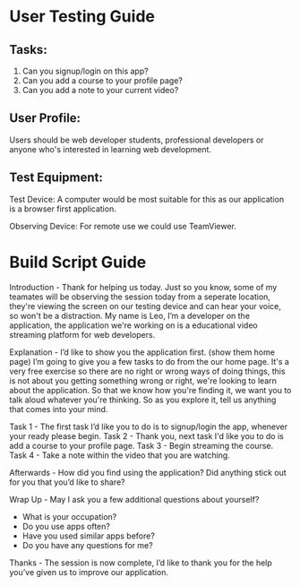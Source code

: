 # User Testing Guide


## Tasks:
1) Can you signup/login on this app? 
2) Can you add a course to your profile page? 
3) Can you add a note to your current video? 




## User Profile:
Users should be web developer students, professional developers or anyone who's interested in learning web development. 




## Test Equipment:
Test Device: A computer would be most suitable for this as our application is a browser first application.


Observing Device: For remote use we could use TeamViewer. 




# Build Script Guide


Introduction - Thank for helping us today. Just so you know, some of my teamates will be observing the session today from a seperate location, they're viewing the screen on our testing device and can hear your voice, so won't be a distraction. My name is Leo, I’m a developer on the application, the application we're working on is a educational video streaming platform for web developers.


Explanation - I’d like to show you the application first. (show them home page) I’m going to give you a few tasks to do from the our home page. It's a very free exercise so there are no right or wrong ways of doing things, this is not about you getting something wrong or right, we're looking to learn about the application. So that we know how you're finding it, we want you to talk aloud whatever you're thinking. So as you explore it, tell us anything that comes into your mind.


Task 1 - The first task I’d like you to do is to signup/login the app, whenever your ready please begin.
Task 2 - Thank you, next task I'd like you to do is add a course to your profile page.
Task 3 -  Begin streaming the course. 
Task 4 - Take a note within the video that you are watching.


Afterwards - How did you find using the application? Did anything stick out for you that you’d like to share?


Wrap Up - May I ask you a few additional questions about yourself?


- What is your occupation?
- Do you use apps often?
- Have you used similar apps before?
- Do you have any questions for me?


Thanks - The session is now complete, I’d like to thank you for the help you’ve given us to improve our application.

















